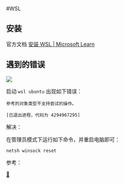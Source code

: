 #WSL

## 安装

官方文档 [安装 WSL | Microsoft Learn](https://learn.microsoft.com/zh-cn/windows/wsl/install)
## 遇到的错误


![](./src/20210615102952.png)

启动 `wsl ubuntu` 出现如下错误：

```
参考的对象类型不支持尝试的操作。

[已退出进程，代码为 4294967295]
```

 

解决：

在管理员模式下运行如下命令，并重启电脑即可：

```
netsh winsock reset
```

参考：

[🔗](https://www.cnblogs.com/fanqisoft/p/13028976.html)

